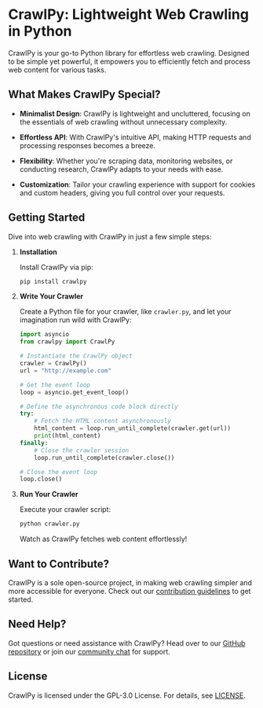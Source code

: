 # CrawlPy: Lightweight Web Crawling in Python

CrawlPy is your go-to Python library for effortless web crawling. Designed to be simple yet powerful, it empowers you to efficiently fetch and process web content for various tasks.

## What Makes CrawlPy Special?

- **Minimalist Design**: CrawlPy is lightweight and uncluttered, focusing on the essentials of web crawling without unnecessary complexity.

- **Effortless API**: With CrawlPy's intuitive API, making HTTP requests and processing responses becomes a breeze.

- **Flexibility**: Whether you're scraping data, monitoring websites, or conducting research, CrawlPy adapts to your needs with ease.

- **Customization**: Tailor your crawling experience with support for cookies and custom headers, giving you full control over your requests.

## Getting Started

Dive into web crawling with CrawlPy in just a few simple steps:

1. **Installation**

    Install CrawlPy via pip:

    ```bash
    pip install crawlpy
    ```

2. **Write Your Crawler**

    Create a Python file for your crawler, like `crawler.py`, and let your imagination run wild with CrawlPy:

    ```python
    import asyncio
    from crawlpy import CrawlPy
    
    # Instantiate the CrawlPy object
    crawler = CrawlPy()
    url = "http://example.com"
    
    # Get the event loop
    loop = asyncio.get_event_loop()
    
    # Define the asynchronous code block directly
    try:
        # Fetch the HTML content asynchronously
        html_content = loop.run_until_complete(crawler.get(url))
        print(html_content)
    finally:
        # Close the crawler session
        loop.run_until_complete(crawler.close())
    
    # Close the event loop
    loop.close()
    ```

3. **Run Your Crawler**

    Execute your crawler script:

    ```bash
    python crawler.py
    ```

    Watch as CrawlPy fetches web content effortlessly!

## Want to Contribute?

CrawlPy is a sole open-source project, in making web crawling simpler and more accessible for everyone. Check out our [contribution guidelines](CONTRIBUTING.md) to get started.

## Need Help?

Got questions or need assistance with CrawlPy? Head over to our [GitHub repository](https://github.com/crawlpy/crawlpy) or join our [community chat](https://discord.gg/jU5tpK2jqf) for support.

## License

CrawlPy is licensed under the GPL-3.0 License. For details, see [LICENSE](LICENSE).
